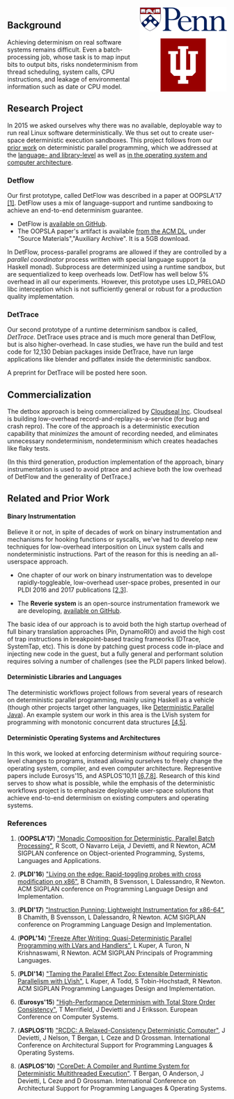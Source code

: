 
<img align="right" width="200" src="images/combined_logos.png">

## Background

Achieving determinism on real software systems remains difficult. Even a batch-processing job, whose task is to map input bits to output bits, risks nondeterminism from thread scheduling, system calls, CPU instructions, and leakage of environmental information such as date or CPU model.

## Research Project

In 2015 we asked ourselves why there was no available, deployable way to run real Linux software deterministically. We thus set out to create user-space deterministic execution sandboxes.  This project follows from our [prior work](#related-and-prior-work) on deterministic parallel programming, which we addressed at the [language- and library-level](#deterministic-libraries-and-languages) as well as [in the operating system and computer architecture](#deterministic-operating-systems-and-architectures).

### Detflow

Our first prototype, called DetFlow was described in a paper at
OOPSLA'17 [[1]](#references).  DetFlow uses a mix of language-support and
runtime sandboxing to achieve an end-to-end determinism guarantee.

 * DetFlow is [available on GitHub](https://github.com/iu-parfunc/detflow/).
 * The OOPSLA paper's artifact is available [from the ACM DL](https://dl.acm.org/citation.cfm?doid=3152284.3133897), under "Source Materials","Auxiliary Archive". It is a 5GB download.

In DetFlow, process-parallel programs are allowed if they are controlled by a *parallel coordinator* process written with special language support (a Haskell monad).  Subprocess are determinized using a runtime sandbox, but are sequentialized to keep overheads low.  DetFlow has well below 5\% overhead in all our experiments. However, this prototype uses LD_PRELOAD libc interception which is not sufficiently general or robust for a production quality implementation.

### DetTrace

Our second prototype of a runtime determinism sandbox is called, *DetTrace*.  DetTrace uses ptrace and is much more general than DetFlow, but is also higher-overhead.  In case studies, we have run the build and test code for 12,130 Debian packages inside DetTrace, have run large applications like blender and pdflatex inside the deterministic sandbox.

A preprint for DetTrace will be posted here soon.

## Commercialization

The detbox approach is being commercialized by [Cloudseal Inc](https://cloudseal.io).  Cloudseal is building low-overhead record-and-replay-as-a-service (for bug and crash repro). The core of the approach is a deterministic execution capability that *minimizes* the amount of recording needed, and eliminates unnecessary nondeterminism, nondeterminism which creates headaches like flaky tests.

(In this third generation, production implementation of the approach, binary instrumentation is used to avoid ptrace and achieve both the low overhead of DetFlow and the generality of DetTrace.)

## Related and Prior Work

#### Binary Instrumentation

Believe it or not, in spite of decades of work on binary instrumentation and mechanisms for hooking functions or syscalls, we've had to develop new techniques for low-overhead interposition on Linux system calls and nondeterministic instructions.  Part of the reason for this is needing an all-userspace approach.

 * One chapter of our work on binary instrumentation was to develope rapidly-toggleable, low-overhead user-space probes, presented in our PLDI 2016 and 2017 publications [[2,3]](#references).

 * The **Reverie system** is an open-source instrumentation framework we are developing, [available on GitHub](https://github.com/iu-parfunc/reverie).

The basic idea of our approach is to avoid both the high startup overhead of full binary translation approaches (Pin, DynamoRIO) and avoid the high cost of trap instructions in breakpoint-based tracing frameorks (DTrace, SystemTap, etc).  This is done by patching guest process code in-place and injecting new code in the guest, but a fully general and performant solution requires solving a number of challenges (see the PLDI papers linked below).

#### Deterministic Libraries and Languages

The deterministic workflows project follows from several years of research on deterministic parallel programming, mainly using Haskell as a vehicle (though other projects target other languages, like [Deterministic Parallel Java](http://dpj.cs.illinois.edu/)). An example system our work in this area is the LVish system for programming with monotonic concurrent data structures [[4,5]](#references).

#### Deterministic Operating Systems and Architectures

In this work, we looked at enforcing determinism *without* requiring source-level changes to programs, instead allowing ourselves to freely change the operating system, compiler, and even computer architecture.  Representive papers include Eurosys'15, and ASPLOS'10,11 [[6,7,8]](#references). Research of this kind serves to show what is possible, while the emphasis of the deterministic workflows project is to emphasize deployable user-space solutions that achieve end-to-end determinism on existing computers and operating systems.

### References

 1. (**OOPSLA'17**) ["Monadic Composition for Deterministic, Parallel Batch Processing"](https://2017.splashcon.org/event/splash-2017-oopsla-detflow-a-monad-for-deterministic-parallel-shell-scripting), R Scott, O Navarro Leija, J Devietti, and R Newton, ACM SIGPLAN conference on Object-oriented Programming, Systems, Languages and Applications.

 2. (**PLDI'16**) ["Living on the edge: Rapid-toggling probes with cross modification on x86"](https://dl.acm.org/citation.cfm?id=3062344), B Chamith, B Svensson, L Dalessandro, R Newton. ACM SIGPLAN conference on Programming Language Design and Implementation.

 3. (**PLDI'17**) ["Instruction Punning: Lightweight Instrumentation for x86-64"](https://dl.acm.org/citation.cfm?id=2908084), B Chamith, B Svensson, L Dalessandro, R Newton. ACM SIGPLAN conference on Programming Language Design and Implementation.

 4. (**POPL'14**) ["Freeze After Writing: Quasi-Deterministic Parallel Programming with LVars and Handlers"](https://dl.acm.org/citation.cfm?doid=2535838.2535842), L Kuper, A Turon, N Krishnaswami, R Newton. ACM SIGPLAN Principals of Programming Languages.
 
 5. (**PLDI'14**) ["Taming the Parallel Effect Zoo: Extensible Deterministic Parallelism with LVish"](https://dl.acm.org/citation.cfm?id=2594312), L Kuper, A Todd, S Tobin-Hochstadt, R Newton. ACM SIGPLAN Programming Languages Design and Implementation.

 6. (**Eurosys'15**) ["High-Performance Determinism with Total Store Order Consistency"](http://dl.acm.org/authorize?N95410), T Merrifield, J Devietti and J Eriksson. European Conference on Computer Systems.

 7. (**ASPLOS'11**) ["RCDC: A Relaxed-Consistency Deterministic Computer"](http://dl.acm.org/authorize?473781), J Devietti, J Nelson, T Bergan, L Ceze and D Grossman. International Conference on Architectural Support for Programming Languages & Operating Systems.

 8. (**ASPLOS'10**) ["CoreDet: A Compiler and Runtime System for Deterministic Multithreaded Execution"](http://dl.acm.org/authorize?218419). T Bergan, O Anderson, J Devietti, L Ceze and D Grossman. International Conference on Architectural Support for Programming Languages & Operating Systems.






